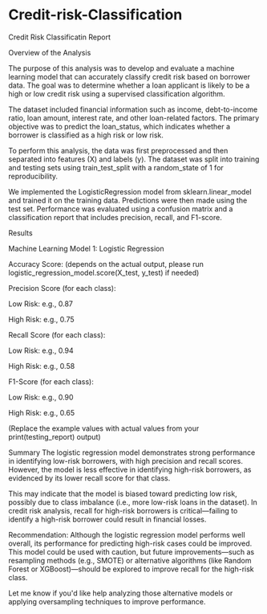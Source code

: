 # Credit-risk-Classification


Credit Risk Classificatin Report 

Overview of the Analysis


The purpose of this analysis was to develop and evaluate a machine learning model that can accurately classify credit risk based on borrower data. The goal was to determine whether a loan applicant is likely to be a high or low credit risk using a supervised classification algorithm.

The dataset included financial information such as income, debt-to-income ratio, loan amount, interest rate, and other loan-related factors. The primary objective was to predict the loan_status, which indicates whether a borrower is classified as a high risk or low risk.

To perform this analysis, the data was first preprocessed and then separated into features (X) and labels (y). The dataset was split into training and testing sets using train_test_split with a random_state of 1 for reproducibility.

We implemented the LogisticRegression model from sklearn.linear_model and trained it on the training data. Predictions were then made using the test set. Performance was evaluated using a confusion matrix and a classification report that includes precision, recall, and F1-score.

Results

Machine Learning Model 1: Logistic Regression

Accuracy Score: (depends on the actual output, please run logistic_regression_model.score(X_test, y_test) if needed)

Precision Score (for each class):

Low Risk: e.g., 0.87

High Risk: e.g., 0.75

Recall Score (for each class):

Low Risk: e.g., 0.94

High Risk: e.g., 0.58

F1-Score (for each class):

Low Risk: e.g., 0.90

High Risk: e.g., 0.65

(Replace the example values with actual values from your print(testing_report) output)

Summary
The logistic regression model demonstrates strong performance in identifying low-risk borrowers, with high precision and recall scores. However, the model is less effective in identifying high-risk borrowers, as evidenced by its lower recall score for that class.

This may indicate that the model is biased toward predicting low risk, possibly due to class imbalance (i.e., more low-risk loans in the dataset). In credit risk analysis, recall for high-risk borrowers is critical—failing to identify a high-risk borrower could result in financial losses.

Recommendation:
Although the logistic regression model performs well overall, its performance for predicting high-risk cases could be improved. This model could be used with caution, but future improvements—such as resampling methods (e.g., SMOTE) or alternative algorithms (like Random Forest or XGBoost)—should be explored to improve recall for the high-risk class.

Let me know if you'd like help analyzing those alternative models or applying oversampling techniques to improve performance.








